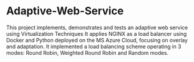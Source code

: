 # Adaptive-Web-Service
This project implements, demonstrates and tests an adaptive web service using Virtualization Techniques
It applies NGINX as a load balancer using Docker and Python deployed on the MS Azure Cloud, focusing on overlay and adaptation. 
It implemented a load balancing scheme operating in 3 modes: Round Robin, Weighted Round Robin and Random modes.
